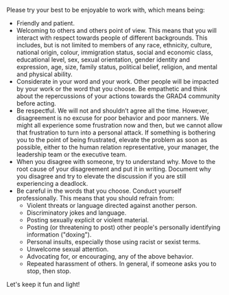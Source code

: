 Please try your best to be enjoyable to work with, which means being:

- Friendly and patient.
- Welcoming to others and others point of view. This means that you will interact with respect towards people of different backgrounds. This includes, but is not limited to members of any race, ethnicity, culture, national origin, colour, immigration status, social and economic class, educational level, sex, sexual orientation, gender identity and expression, age, size, family status, political belief, religion, and mental and physical ability.
- Considerate in your word and your work. Other people will be impacted by your work or the word that you choose. Be empathetic and think about the repercussions of your actions towards the GRAD4 community before acting.
- Be respectful.  We will not and shouldn’t agree all the time. However, disagreement is no excuse for poor behavior and poor manners. We might all experience some frustration now and then, but we cannot allow that frustration to turn into a personal attack. If something is bothering you to the point of being frustrated, elevate the problem as soon as possible, either to the human relation representative, your manager, the leadership team or the executive team.
- When you disagree with someone, try to understand why. Move to the root cause of your disagreement and put it in writing. Document why you disagree and try to elevate the discussion if you are still experiencing a deadlock.
- Be careful in the words that you choose. Conduct yourself professionally. This means that you should refrain from:
  - Violent threats or language directed against another person.
  - Discriminatory jokes and language.
  - Posting sexually explicit or violent material.
  - Posting (or threatening to post) other people's personally identifying information ("doxing").
  - Personal insults, especially those using racist or sexist terms.
  - Unwelcome sexual attention.
  - Advocating for, or encouraging, any of the above behavior.
  - Repeated harassment of others. In general, if someone asks you to stop, then stop. 

Let's keep it fun and light!
